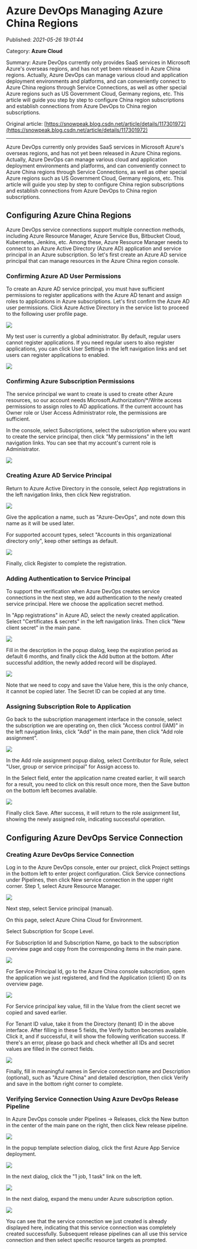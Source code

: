 # Azure DevOps Managing Azure China Regions

Published: *2021-05-26 19:01:44*

Category: __Azure Cloud__

Summary: Azure DevOps currently only provides SaaS services in Microsoft Azure's overseas regions, and has not yet been released in Azure China regions. Actually, Azure DevOps can manage various cloud and application deployment environments and platforms, and can conveniently connect to Azure China regions through Service Connections, as well as other special Azure regions such as US Government Cloud, Germany regions, etc. This article will guide you step by step to configure China region subscriptions and establish connections from Azure DevOps to China region subscriptions.

Original article: [https://snowpeak.blog.csdn.net/article/details/117301972](https://snowpeak.blog.csdn.net/article/details/117301972)

---------

Azure DevOps currently only provides SaaS services in Microsoft Azure's overseas regions, and has not yet been released in Azure China regions. Actually, Azure DevOps can manage various cloud and application deployment environments and platforms, and can conveniently connect to Azure China regions through Service Connections, as well as other special Azure regions such as US Government Cloud, Germany regions, etc. This article will guide you step by step to configure China region subscriptions and establish connections from Azure DevOps to China region subscriptions.

## Configuring Azure China Regions

Azure DevOps service connections support multiple connection methods, including Azure Resource Manager, Azure Service Bus, Bitbucket Cloud, Kubernetes, Jenkins, etc. Among these, Azure Resource Manager needs to connect to an Azure Active Directory (Azure AD) application and service principal in an Azure subscription. So let's first create an Azure AD service principal that can manage resources in the Azure China region console.

### Confirming Azure AD User Permissions

To create an Azure AD service principal, you must have sufficient permissions to register applications with the Azure AD tenant and assign roles to applications in Azure subscriptions. Let's first confirm the Azure AD user permissions. Click Azure Active Directory in the service list to proceed to the following user profile page.

![](../assets/img/20210526_Azure_DevOps_Azure_01.png)

My test user is currently a global administrator. By default, regular users cannot register applications. If you need regular users to also register applications, you can click User Settings in the left navigation links and set users can register applications to enabled.

![](../assets/img/20210526_Azure_DevOps_Azure_02.png)

### Confirming Azure Subscription Permissions

The service principal we want to create is used to create other Azure resources, so our account needs Microsoft.Authorization/*/Write access permissions to assign roles to AD applications. If the current account has Owner role or User Access Administrator role, the permissions are sufficient.

In the console, select Subscriptions, select the subscription where you want to create the service principal, then click "My permissions" in the left navigation links. You can see that my account's current role is Administrator.

![](../assets/img/20210526_Azure_DevOps_Azure_03.png)

### Creating Azure AD Service Principal

Return to Azure Active Directory in the console, select App registrations in the left navigation links, then click New registration.

![](../assets/img/20210526_Azure_DevOps_Azure_04.png)

Give the application a name, such as "Azure-DevOps", and note down this name as it will be used later.

For supported account types, select "Accounts in this organizational directory only", keep other settings as default.

![](../assets/img/20210526_Azure_DevOps_Azure_05.png)

Finally, click Register to complete the registration.

### Adding Authentication to Service Principal

To support the verification when Azure DevOps creates service connections in the next step, we add authentication to the newly created service principal. Here we choose the application secret method.

In "App registrations" in Azure AD, select the newly created application. Select "Certificates & secrets" in the left navigation links. Then click "New client secret" in the main pane.

![](../assets/img/20210526_Azure_DevOps_Azure_06.png)

Fill in the description in the popup dialog, keep the expiration period as default 6 months, and finally click the Add button at the bottom. After successful addition, the newly added record will be displayed.

![](../assets/img/20210526_Azure_DevOps_Azure_07.png)

Note that we need to copy and save the Value here, this is the only chance, it cannot be copied later. The Secret ID can be copied at any time.

### Assigning Subscription Role to Application

Go back to the subscription management interface in the console, select the subscription we are operating on, then click "Access control (IAM)" in the left navigation links, click "Add" in the main pane, then click "Add role assignment".

![](../assets/img/20210526_Azure_DevOps_Azure_08.png)

In the Add role assignment popup dialog, select Contributor for Role, select "User, group or service principal" for Assign access to.

In the Select field, enter the application name created earlier, it will search for a result, you need to click on this result once more, then the Save button on the bottom left becomes available.

![](../assets/img/20210526_Azure_DevOps_Azure_09.png)

Finally click Save. After success, it will return to the role assignment list, showing the newly assigned role, indicating successful operation.

## Configuring Azure DevOps Service Connection

### Creating Azure DevOps Service Connection

Log in to the Azure DevOps console, enter our project, click Project settings in the bottom left to enter project configuration. Click Service connections under Pipelines, then click New service connection in the upper right corner. Step 1, select Azure Resource Manager.

![](../assets/img/20210526_Azure_DevOps_Azure_10.png)

Next step, select Service principal (manual).

On this page, select Azure China Cloud for Environment.

Select Subscription for Scope Level.

For Subscription Id and Subscription Name, go back to the subscription overview page and copy from the corresponding items in the main pane.

![](../assets/img/20210526_Azure_DevOps_Azure_11.png)

For Service Principal Id, go to the Azure China console subscription, open the application we just registered, and find the Application (client) ID on its overview page.

![](../assets/img/20210526_Azure_DevOps_Azure_12.png)

For Service principal key value, fill in the Value from the client secret we copied and saved earlier.

For Tenant ID value, take it from the Directory (tenant) ID in the above interface. After filling in these 5 fields, the Verify button becomes available. Click it, and if successful, it will show the following verification success. If there's an error, please go back and check whether all IDs and secret values are filled in the correct fields.

![](../assets/img/20210526_Azure_DevOps_Azure_13.png)

Finally, fill in meaningful names in Service connection name and Description (optional), such as "Azure China" and detailed description, then click Verify and save in the bottom right corner to complete.

### Verifying Service Connection Using Azure DevOps Release Pipeline

In Azure DevOps console under Pipelines -> Releases, click the New button in the center of the main pane on the right, then click New release pipeline.

![](../assets/img/20210526_Azure_DevOps_Azure_14.png)

In the popup template selection dialog, click the first Azure App Service deployment.

![](../assets/img/20210526_Azure_DevOps_Azure_15.png)

In the next dialog, click the "1 job, 1 task" link on the left.

![](../assets/img/20210526_Azure_DevOps_Azure_16.png)

In the next dialog, expand the menu under Azure subscription option.

![](../assets/img/20210526_Azure_DevOps_Azure_17.png)

You can see that the service connection we just created is already displayed here, indicating that this service connection was completely created successfully. Subsequent release pipelines can all use this service connection and then select specific resource targets as prompted.